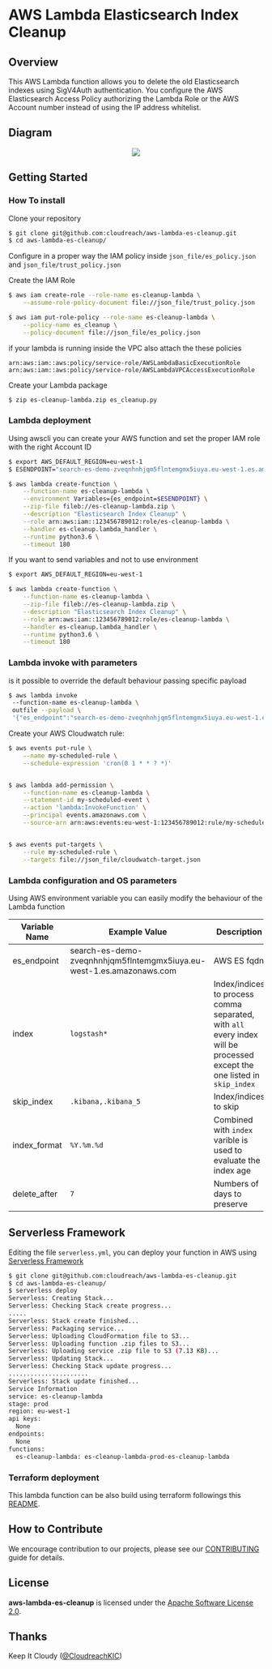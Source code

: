 # AWS Lambda Elasticsearch Index Cleanup

## Overview
This AWS Lambda function allows you to delete the old Elasticsearch indexes using SigV4Auth authentication. You configure the AWS Elasticsearch Access Policy authorizing the Lambda Role or the AWS Account number instead of using the IP address whitelist.

## Diagram

<p align="center">
  <img src="diagram.png">
</p>



## Getting Started
### How To install

Clone your repository

```bash
$ git clone git@github.com:cloudreach/aws-lambda-es-cleanup.git
$ cd aws-lambda-es-cleanup/
```

Configure in a proper way the IAM policy inside `json_file/es_policy.json` and `json_file/trust_policy.json`

Create the IAM Role

```bash
$ aws iam create-role --role-name es-cleanup-lambda \
	--assume-role-policy-document file://json_file/trust_policy.json

```

```bash
$ aws iam put-role-policy --role-name es-cleanup-lambda \
    --policy-name es_cleanup \
    --policy-document file://json_file/es_policy.json
```


if your lambda is running inside the VPC also attach the these policies


```
arn:aws:iam::aws:policy/service-role/AWSLambdaBasicExecutionRole
arn:aws:iam::aws:policy/service-role/AWSLambdaVPCAccessExecutionRole
````


Create your Lambda package

```bash
$ zip es-cleanup-lambda.zip es_cleanup.py
```



### Lambda deployment
Using awscli you can create your AWS function and set the proper IAM role with the right Account ID

```bash
$ export AWS_DEFAULT_REGION=eu-west-1
$ ESENDPOINT="search-es-demo-zveqnhnhjqm5flntemgmx5iuya.eu-west-1.es.amazonaws.com" #ES endpoint

$ aws lambda create-function \
	--function-name es-cleanup-lambda \
	--environment Variables={es_endpoint=$ESENDPOINT} \
	--zip-file fileb://es-cleanup-lambda.zip \
	--description "Elasticsearch Index Cleanup" \
	--role arn:aws:iam::123456789012:role/es-cleanup-lambda \
	--handler es-cleanup.lambda_handler \
	--runtime python3.6 \
	--timeout 180
```

If you want to send variables and not to use environment
```bash
$ export AWS_DEFAULT_REGION=eu-west-1

$ aws lambda create-function \
	--function-name es-cleanup-lambda \
	--zip-file fileb://es-cleanup-lambda.zip \
	--description "Elasticsearch Index Cleanup" \
	--role arn:aws:iam::123456789012:role/es-cleanup-lambda \
	--handler es-cleanup.lambda_handler \
	--runtime python3.6 \
	--timeout 180
```

### Lambda invoke with parameters
is it possible to override the default behaviour passing specific payload

```bash
$ aws lambda invoke
 --function-name es-cleanup-lambda \
 outfile --payload \
 '{"es_endpoint":"search-es-demo-zveqnhnhjqm5flntemgmx5iuya.eu-west-1.es.amazonaws.com"}'
```

Create your AWS Cloudwatch rule:

```bash
$ aws events put-rule \
	--name my-scheduled-rule \
	--schedule-expression 'cron(0 1 * * ? *)'


$ aws lambda add-permission \
	--function-name es-cleanup-lambda \
	--statement-id my-scheduled-event \
	--action 'lambda:InvokeFunction' \
	--principal events.amazonaws.com \
	--source-arn arn:aws:events:eu-west-1:123456789012:rule/my-scheduled-rule


$ aws events put-targets \
	--rule my-scheduled-rule \
	--targets file://json_file/cloudwatch-target.json
```

### Lambda configuration and OS parameters

Using AWS environment variable you can easily modify the behaviour of the Lambda function

| Variable Name | Example Value | Description | Default Value | Required |
| --- | --- | --- | --- |  --- |
| es_endpoint | search-es-demo-zveqnhnhjqm5flntemgmx5iuya.eu-west-1.es.amazonaws.com  | AWS ES fqdn | `None` | True |
| index |  `logstash*` | Index/indices to process comma separated, with `all` every index will be processed except the one listed in `skip_index` | `.*` | False |
| skip_index |  `.kibana,.kibana_5` | Index/indices to skip  | `.kibana*` | False |
| index_format  | `%Y.%m.%d` | Combined with `index` varible is used to evaluate the index age | `%Y.%m.%d` |  False |
| delete_after | `7` | Numbers of days to preserve | `15` |  False |

## Serverless Framework

Editing the file `serverless.yml`, you can deploy your function in AWS using [Serverless Framework](https://serverless.com/framework/docs/providers/aws/cli-reference/)

```bash
$ git clone git@github.com:cloudreach/aws-lambda-es-cleanup.git
$ cd aws-lambda-es-cleanup/
$ serverless deploy
Serverless: Creating Stack...
Serverless: Checking Stack create progress...
.....
Serverless: Stack create finished...
Serverless: Packaging service...
Serverless: Uploading CloudFormation file to S3...
Serverless: Uploading function .zip files to S3...
Serverless: Uploading service .zip file to S3 (7.13 KB)...
Serverless: Updating Stack...
Serverless: Checking Stack update progress...
......................
Serverless: Stack update finished...
Service Information
service: es-cleanup-lambda
stage: prod
region: eu-west-1
api keys:
  None
endpoints:
  None
functions:
  es-cleanup-lambda: es-cleanup-lambda-prod-es-cleanup-lambda
```

### Terraform deployment

This lambda function can be also build using terraform followings this [README](terraform/README.md).

## How to Contribute

We encourage contribution to our projects, please see our [CONTRIBUTING](CONTRIBUTING.md) guide for details.


## License

**aws-lambda-es-cleanup** is licensed under the [Apache Software License 2.0](LICENSE.md).

## Thanks

Keep It Cloudy ([@CloudreachKIC](https://twitter.com/cloudreachkic))
